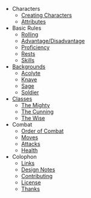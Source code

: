 + Characters
  + [Creating Characters](pages/characters/creating.md)
  + [Attributes](pages/characters/attributes.md)
+ Basic Rules
  + [Rolling](pages/rules/rolling.md)
  + [Advantage/Disadvantage](pages/rules/advantage.md)
  + [Proficiency](pages/rules/proficiency.md)
  + [Rests](pages/rules/rests.md)
  + [Skills](pages/characters/skills.md)
+ [Backgrounds](pages/backgrounds/index.md)
  + [Acolyte](pages/backgrounds/acolyte.md)
  + [Knave](pages/backgrounds/knave.md)
  + [Sage](pages/backgrounds/sage.md)
  + [Soldier](pages/backgrounds/soldier.md)
+ [Classes](pages/classes/index.md)
  + [The Mighty](pages/classes/mighty.md)
  + [The Cunning](pages/classes/cunning.md)
  + [The Wise](pages/classes/wise.md)
+ Combat
  + [Order of Combat](pages/combat/order.md)
  + [Moves](pages/combat/moves.md)
  + [Attacks](pages/combat/attacks.md)
  + [Health](pages/combat/health.md)
+ Colophon
  + [Links](links.md)
  + [Design Notes](design-notes.md)
  + [Contributing](contributing.md)
  + [License](license.md)
  + [Thanks](thanks.md)
